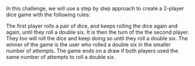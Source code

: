 In this challenge, we will use a step by step approach to create a 2-player dice game with the following rules:

The first player rolls a pair of dice, and keeps rolling the dice again and again, until they roll a double six.
It is then the turn of the the second player. They too will roll the dice and keep doing so until they roll a double six.
The winner of the game is the user who rolled a double six in the smaller number of attempts.
The game ends on a draw if both players used the same number of attempts to roll a double six.